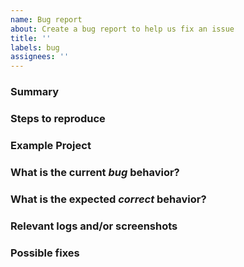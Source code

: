 ```yaml
---
name: Bug report
about: Create a bug report to help us fix an issue
title: ''
labels: bug
assignees: ''
---
```


<!---
Please read this!

Before opening a new issue, make sure to search for keywords in the issues
filtered by the "regression" or "bug" label:

- https://github.com/tjinauyeung/svelte-forms-lib/issues?q=label%3Abug
- https://github.com/tjinauyeung/svelte-forms-lib/issues?q=label%3Aregression

and verify the issue you're about to submit isn't a duplicate.
--->

### Summary

<!-- Summarize the bug encountered concisely. -->

### Steps to reproduce

<!-- Describe how one can reproduce the issue - this is very important. Please use an ordered list. -->

### Example Project

<!---
- If possible, please create an example project using our CodeSandbox template, and
  link to it here in the bug report:
    - https://codesandbox.io/s/svelte-forms-lib-template-zhqs4?file=/App.svelte
- If that's not possible, we recommend creating a small repo that illustrates the problem.
- Reproductions should be small, self-contained, correct examples – http://sscce.org.
--->

### What is the current *bug* behavior?

<!-- Describe what actually happens. -->

### What is the expected *correct* behavior?

<!-- Describe what you should see instead. -->

### Relevant logs and/or screenshots

<!---
Paste any relevant logs - please use code blocks (```) to format console output, logs,
and code as it's tough to read otherwise.
-->

### Possible fixes

<!-- If you can, link to the line of code that might be responsible for the problem. -->


